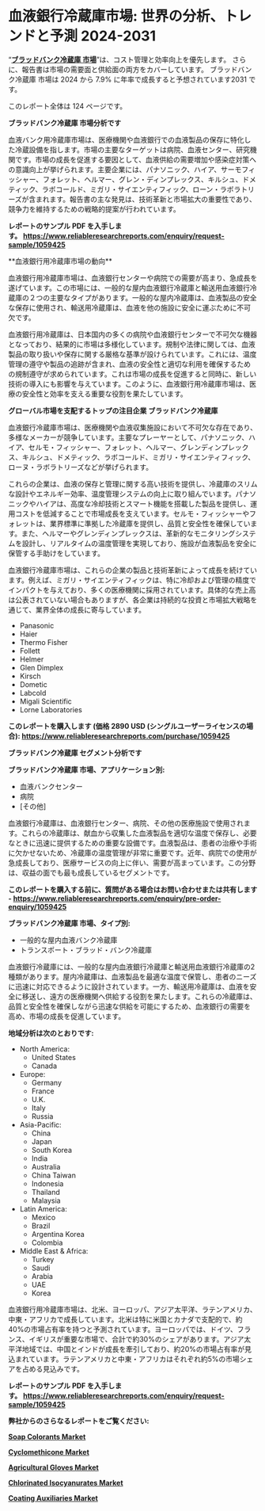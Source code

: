 <p><h1>血液銀行冷蔵庫市場: 世界の分析、トレンドと予測 2024-2031</h1></p><p>&ldquo;<strong><a href="https://www.reliableresearchreports.com/blood-bank-refrigerators-r1059425?utm_campaign=110&utm_medium=9&utm_source=Github&utm_content=ia&utm_term=29122024&utm_id=blood-bank-refrigerators">ブラッドバンク冷蔵庫 市場</a></strong>&rdquo;は、コスト管理と効率向上を優先します。 さらに、報告書は市場の需要面と供給面の両方をカバーしています。 ブラッドバンク冷蔵庫 市場は 2024 から 7.9% に年率で成長すると予想されています2031 です。</p>
<p>このレポート全体は 124 ページです。</p>
<p><strong>ブラッドバンク冷蔵庫 市場分析です</strong></p>
<p><p>血液バンク用冷蔵庫市場は、医療機関や血液銀行での血液製品の保存に特化した冷蔵設備を指します。市場の主要なターゲットは病院、血液センター、研究機関です。市場の成長を促進する要因として、血液供給の需要増加や感染症対策への意識向上が挙げられます。主要企業には、パナソニック、ハイア、サーモフィッシャー、フォレット、ヘルマー、グレン・ディンプレックス、キルシュ、ドメティック、ラボコールド、ミガリ・サイエンティフィック、ローン・ラボラトリーズが含まれます。報告書の主な発見は、技術革新と市場拡大の重要性であり、競争力を維持するための戦略的提案が行われています。</p></p>
<p><strong>レポートのサンプル PDF を入手します。&nbsp;<a href="https://www.reliableresearchreports.com/enquiry/request-sample/1059425?utm_campaign=110&utm_medium=9&utm_source=Github&utm_content=ia&utm_term=29122024&utm_id=blood-bank-refrigerators">https://www.reliableresearchreports.com/enquiry/request-sample/1059425</a></strong></p>
<p><p>**血液銀行用冷蔵庫市場の動向**</p><p>血液銀行用冷蔵庫市場は、血液銀行センターや病院での需要が高まり、急成長を遂げています。この市場には、一般的な屋内血液銀行冷蔵庫と輸送用血液銀行冷蔵庫の２つの主要なタイプがあります。一般的な屋内冷蔵庫は、血液製品の安全な保存に使用され、輸送用冷蔵庫は、血液を他の施設に安全に運ぶために不可欠です。 </p><p>血液銀行用冷蔵庫は、日本国内の多くの病院や血液銀行センターで不可欠な機器となっており、結果的に市場は多様化しています。規制や法律に関しては、血液製品の取り扱いや保存に関する厳格な基準が設けられています。これには、温度管理の遵守や製品の追跡が含まれ、血液の安全性と適切な利用を確保するための規制遵守が求められています。これは市場の成長を促進すると同時に、新しい技術の導入にも影響を与えています。このように、血液銀行用冷蔵庫市場は、医療の安全性と効率を支える重要な役割を果たしています。</p></p>
<p><strong>グローバル市場を支配するトップの注目企業 ブラッドバンク冷蔵庫</strong></p>
<p><p>血液銀行冷蔵庫市場は、医療機関や血液収集施設において不可欠な存在であり、多様なメーカーが競争しています。主要なプレーヤーとして、パナソニック、ハイア、セルモ・フィッシャー、フォレット、ヘルマー、グレンディンプレックス、キルシュ、ドメティック、ラボコールド、ミガリ・サイエンティフィック、ローヌ・ラボラトリーズなどが挙げられます。</p><p>これらの企業は、血液の保存と管理に関する高い技術を提供し、冷蔵庫のスリムな設計やエネルギー効率、温度管理システムの向上に取り組んでいます。パナソニックやハイアは、高度な冷却技術とスマート機能を搭載した製品を提供し、運用コストを低減することで市場成長を支えています。セルモ・フィッシャーやフォレットは、業界標準に準拠した冷蔵庫を提供し、品質と安全性を確保しています。また、ヘルマーやグレンディンプレックスは、革新的なモニタリングシステムを設計し、リアルタイムの温度管理を実現しており、施設が血液製品を安全に保管する手助けをしています。</p><p>血液銀行冷蔵庫市場は、これらの企業の製品と技術革新によって成長を続けています。例えば、ミガリ・サイエンティフィックは、特に冷却および管理の精度でインパクトを与えており、多くの医療機関に採用されています。具体的な売上高は公表されていない場合もありますが、各企業は持続的な投資と市場拡大戦略を通じて、業界全体の成長に寄与しています。</p></p>
<p><ul><li>Panasonic</li><li>Haier</li><li>Thermo Fisher</li><li>Follett</li><li>Helmer</li><li>Glen Dimplex</li><li>Kirsch</li><li>Dometic</li><li>Labcold</li><li>Migali Scientific</li><li>Lorne Laboratories</li></ul></p>
<p><strong>このレポートを購入します (価格 2890 USD (シングルユーザーライセンスの場合):&nbsp;<a href="https://www.reliableresearchreports.com/purchase/1059425?utm_campaign=110&utm_medium=9&utm_source=Github&utm_content=ia&utm_term=29122024&utm_id=blood-bank-refrigerators">https://www.reliableresearchreports.com/purchase/1059425</a></strong></p>
<p><strong>ブラッドバンク冷蔵庫 セグメント分析です</strong></p>
<p><strong>ブラッドバンク冷蔵庫 市場、アプリケーション別:</strong></p>
<p><ul><li>血液バンクセンター</li><li>病院</li><li>[その他]</li></ul></p>
<p><p>血液銀行冷蔵庫は、血液銀行センター、病院、その他の医療施設で使用されます。これらの冷蔵庫は、献血から収集した血液製品を適切な温度で保存し、必要なときに迅速に提供するための重要な設備です。血液製品は、患者の治療や手術に欠かせないため、冷蔵庫の温度管理が非常に重要です。近年、病院での使用が急成長しており、医療サービスの向上に伴い、需要が高まっています。この分野は、収益の面でも最も成長しているセグメントです。</p></p>
<p><strong>このレポートを購入する前に、質問がある場合はお問い合わせまたは共有します - <a href="https://www.reliableresearchreports.com/enquiry/pre-order-enquiry/1059425?utm_campaign=110&utm_medium=9&utm_source=Github&utm_content=ia&utm_term=29122024&utm_id=blood-bank-refrigerators">https://www.reliableresearchreports.com/enquiry/pre-order-enquiry/1059425</a></strong></p>
<p><strong>ブラッドバンク冷蔵庫 市場、タイプ別:</strong></p>
<p><ul><li>一般的な屋内血液バンク冷蔵庫</li><li>トランスポート・ブラッド・バンク冷蔵庫</li></ul></p>
<p><p>血液銀行冷蔵庫には、一般的な屋内血液銀行冷蔵庫と輸送用血液銀行冷蔵庫の2種類があります。屋内冷蔵庫は、血液製品を最適な温度で保管し、患者のニーズに迅速に対応できるように設計されています。一方、輸送用冷蔵庫は、血液を安全に移送し、遠方の医療機関へ供給する役割を果たします。これらの冷蔵庫は、品質と安全性を確保しながら迅速な供給を可能にするため、血液銀行の需要を高め、市場の成長を促進しています。</p></p>
<p><strong>地域分析は次のとおりです:</strong></p>
<p><ul>
    <li>
        North America:
        <ul>
            <li>United States</li>
            <li>Canada</li>
        </ul>
    </li>
    <li>
        Europe:
        <ul>
            <li>Germany</li>
            <li>France</li>
            <li>U.K.</li>
            <li>Italy</li>
            <li>Russia</li>
        </ul>
    </li>
    <li>
        Asia-Pacific:
        <ul>
            <li>China</li>
            <li>Japan</li>
            <li>South Korea</li>
            <li>India</li>
            <li>Australia</li>
            <li>China Taiwan</li>
            <li>Indonesia</li>
            <li>Thailand</li>
            <li>Malaysia</li>
        </ul>
    </li>
    <li>
        Latin America:
        <ul>
            <li>Mexico</li>
            <li>Brazil</li>
            <li>Argentina Korea</li>
            <li>Colombia</li>
        </ul>
    </li>
    <li>
        Middle East & Africa:
        <ul>
            <li>Turkey</li>
            <li>Saudi</li>
            <li>Arabia</li>
            <li>UAE</li>
            <li>Korea</li>
        </ul>
    </li>
    </ul></p>
<p><p>血液銀行用冷蔵庫市場は、北米、ヨーロッパ、アジア太平洋、ラテンアメリカ、中東・アフリカで成長しています。北米は特に米国とカナダで支配的で、約40%の市場占有率を持つと予測されています。ヨーロッパでは、ドイツ、フランス、イギリスが重要な市場で、合計で約30%のシェアがあります。アジア太平洋地域では、中国とインドが成長を牽引しており、約20%の市場占有率が見込まれています。ラテンアメリカと中東・アフリカはそれぞれ約5%の市場シェアを占める見込みです。</p></p>
<p><strong>レポートのサンプル PDF を入手します。&nbsp;<a href="https://www.reliableresearchreports.com/enquiry/request-sample/1059425?utm_campaign=110&utm_medium=9&utm_source=Github&utm_content=ia&utm_term=29122024&utm_id=blood-bank-refrigerators">https://www.reliableresearchreports.com/enquiry/request-sample/1059425</a></strong></p>
<p><strong></strong></p>
<p><strong></strong></p>
<p><strong></strong></p>
<p><strong></strong></p>
<p><strong>弊社からのさらなるレポートをご覧ください:</strong></p>
<p><strong><p><a href="https://github.com/tamiaknaub6/Market-Research-Report-List-1/blob/main/soap-colorants-market.md?utm_campaign=110&utm_medium=9&utm_source=Github&utm_content=ia&utm_term=29122024&utm_id=blood-bank-refrigerators">Soap Colorants Market</a></p><p><a href="https://github.com/FosterFahey91/Market-Research-Report-List-1/blob/main/cyclomethicone-market.md?utm_campaign=110&utm_medium=9&utm_source=Github&utm_content=ia&utm_term=29122024&utm_id=blood-bank-refrigerators">Cyclomethicone Market</a></p><p><a href="https://github.com/NarcisoFerry/Market-Research-Report-List-1/blob/main/agricultural-gloves-market.md?utm_campaign=110&utm_medium=9&utm_source=Github&utm_content=ia&utm_term=29122024&utm_id=blood-bank-refrigerators">Agricultural Gloves Market</a></p><p><a href="https://github.com/kathiestrine5ty/Market-Research-Report-List-1/blob/main/chlorinated-isocyanurates-market.md?utm_campaign=110&utm_medium=9&utm_source=Github&utm_content=ia&utm_term=29122024&utm_id=blood-bank-refrigerators">Chlorinated Isocyanurates Market</a></p><p><a href="https://github.com/mayabungard8092/Market-Research-Report-List-1/blob/main/coating-auxiliaries-market.md?utm_campaign=110&utm_medium=9&utm_source=Github&utm_content=ia&utm_term=29122024&utm_id=blood-bank-refrigerators">Coating Auxiliaries Market</a></p></strong></p>